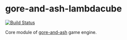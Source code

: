 gore-and-ash-lambdacube
====================

[![Build Status](https://travis-ci.org/Teaspot-Studio/gore-and-ash-lambdacube.svg?branch=master)](https://travis-ci.org/Teaspot-Studio/gore-and-ash-lambdacube)

Core module of [gore-and-ash](https://github.com/teaspot-studio/gore-and-ash) game engine.
